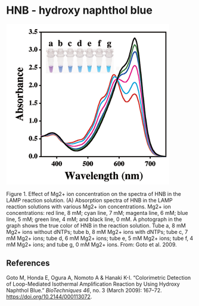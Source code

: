 # HNB - hydroxy naphthol blue

![Goto-et-al-2009-Fig1.png](Goto-et-al-2009-Fig1.png)

Figure 1. Effect of Mg2+ ion concentration on the
spectra of HNB in the LAMP reaction solution. (A)
Absorption spectra of HNB in the LAMP reaction
solutions with various Mg2+ ion concentrations.
Mg2+ ion concentrations: red line, 8 mM;
cyan line, 7 mM; magenta line, 6 mM; blue line,
5 mM; green line, 4 mM; and black line, 0 mM.
A photograph in the graph shows the true color
of HNB in the reaction solution. Tube a, 8 mM
Mg2+ ions without dNTPs; tube b, 8 mM Mg2+
ions with dNTPs; tube c, 7 mM Mg2+ ions; tube
d, 6 mM Mg2+ ions; tube e, 5 mM Mg2+ ions;
tube f, 4 mM Mg2+ ions; and tube g, 0 mM Mg2+
ions. From: Goto et al. 2009.

## References

Goto M, Honda E, Ogura A, Nomoto A & Hanaki K-I. “Colorimetric Detection of
Loop-Mediated Isothermal Amplification Reaction by Using Hydroxy Naphthol Blue.”
*BioTechniques 46*, no. 3 (March 2009): 167–72.
https://doi.org/10.2144/000113072.
